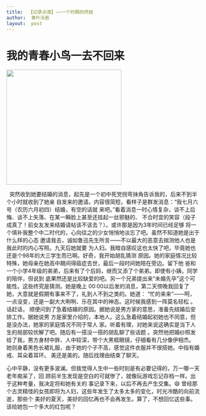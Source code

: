 ```yaml
---
title:  【记录点滴】——一个时期的终结
author:  青叶沃若
layout:  post
---
```

# 我的青春小鸟一去不回来

<img src="https://timgsa.baidu.com/timg?image&quality=80&size=b9999_10000&sec=1570015022747&di=87df0173dea151ac31479dd9f6f86f36&imgtype=0&src=http%3A%2F%2Fimg.redocn.com%2Fsheji%2F20150817%2Fzhiqingchunganenyounihuodonghaibaosheji_4821950.jpg" width="300">
  
 &nbsp;   突然收到她要结婚的消息，起先是一个初中死党拐弯抹角告诉我的，后来不到半个小时就收到了她亲
自发来的邀请。内容很简短，看样子是群发消息：“我七月六号（农历六月初四）结婚，有空的话就
来吧。”看着消息一时心情复杂，谈不上后悔、谈不上失落、在某一瞬脸上甚至还挂起一丝邪魅的、
不合时宜的笑容（段子成真了！前女友发来结婚请帖该不该去？）。或许那是因为3年时间已经足够
将一个填补我整个中二时代的，心向往之的少女悄悄地淡忘了吧。虽然不知道她是出于什么样的心态
邀请我去，诚如鲁迅先生所言——不以最大的恶意去揣测他人也是我此时的内心写照。九天后她就要
为人妇。我暗自感叹这也太快了吧，毕竟她也还是个98年的大三学生而已啊。好奇，我开始胡乱猜测
原因。她的家庭情况比较特殊，她母亲在她高中期间得癌症去世，最后一段时间她陪在旁边。留下他
爸和一个小学4年级的弟弟，后来有了个后妈，继而又添了个弟弟。即使有小姨，同学的陪伴，但说到
底果然还是比较缺爱的吧。另一个兄弟提出来“未婚先孕”这个可能性。这些终究是猜测。她是晚上
00:00以后发的消息，第二天傍晚我回复了她，大意就是假期有事来不了，礼到人不到之类的。她道：
“忙的来来”——呵，一点没变，还是一副大大咧咧、乐在其中的神态。这时候我感到一阵莫名轻松
。话赶话， 顺便问到了急着结婚的原因。据她说是男方家的意思，准备先结婚后安排工作。据她说男
方是家里介绍的，本地人。这么急着结婚起初她也不同意，但是没办法，她家的家庭情况不同于常人
家。听着有理，对她来说这确实是当下人生的局部较优解了吧。随后有一搭没一搭的胡乱聊了些话题
。突然他把婚纱照发给了我，男方身材中胖、人中较深，带个大黑框眼镜，仔细看有几分像伊相杰。
她则身着黑色长裙礼服，由于她的个子不高，感觉这件衣服并不很搭她。中指有婚戒、耳朵着耳环。
美还是美的。随后找理由结束了聊天。

  心中平静，没有更多波澜。但我觉得人生中一些时刻是有必要记得的，万一哪一天老年痴呆了，回
顾前半生发现是空白的可就惨了，就像玩游戏忘记存档一样。出于这种考量，我决定将和她有关的
事记录下来，以后不再去产生交集。:smile:
  曾经那个古灵精怪的女孩即将为人妇，这些年发生了太多太多的变化，时光冷酷的向前流逝，那些个
美好的夏天，美好的回忆再也不会再发生。算了，不想回忆这些事。该给她包一个多大的红包呢？

